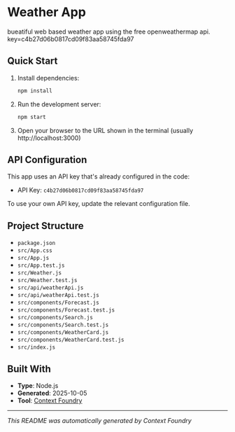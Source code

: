 # Weather App

bueatiful web based weather app using the free openweathermap api. key=c4b27d06b0817cd09f83aa58745fda97

## Quick Start

1. Install dependencies:
   ```bash
   npm install
   ```

2. Run the development server:
   ```bash
   npm start
   ```

3. Open your browser to the URL shown in the terminal (usually http://localhost:3000)
## API Configuration

This app uses an API key that's already configured in the code:
- API Key: `c4b27d06b0817cd09f83aa58745fda97`

To use your own API key, update the relevant configuration file.

## Project Structure

- `package.json`
- `src/App.css`
- `src/App.js`
- `src/App.test.js`
- `src/Weather.js`
- `src/Weather.test.js`
- `src/api/weatherApi.js`
- `src/api/weatherApi.test.js`
- `src/components/Forecast.js`
- `src/components/Forecast.test.js`
- `src/components/Search.js`
- `src/components/Search.test.js`
- `src/components/WeatherCard.js`
- `src/components/WeatherCard.test.js`
- `src/index.js`

## Built With

- **Type**: Node.js
- **Generated**: 2025-10-05
- **Tool**: [Context Foundry](https://github.com/your-repo/context-foundry)

---

*This README was automatically generated by Context Foundry*
